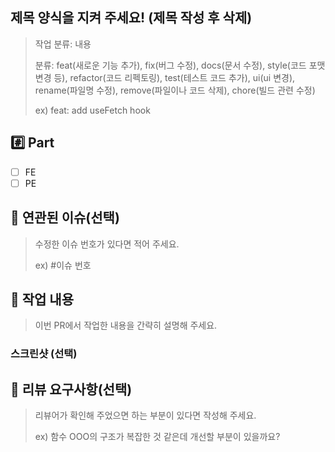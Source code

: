 ## 제목 양식을 지켜 주세요! (제목 작성 후 삭제)

> 작업 분류: 내용
> 
> 분류: feat(새로운 기능 추가), fix(버그 수정), docs(문서 수정), style(코드 포맷 변경 등), refactor(코드 리펙토링), test(테스트 코드 추가), ui(ui 변경), rename(파일명 수정), remove(파일이나 코드 삭제), chore(빌드 관련 수정)
>
> ex) feat: add useFetch hook

## #️⃣ Part

- [ ] FE
- [ ] PE

## 🔎 연관된 이슈(선택)

> 수정한 이슈 번호가 있다면 적어 주세요.
> 
> ex) #이슈 번호

## 📝 작업 내용

> 이번 PR에서 작업한 내용을 간략히 설명해 주세요.

### 스크린샷 (선택)

## 💬 리뷰 요구사항(선택)

> 리뷰어가 확인해 주었으면 하는 부분이 있다면 작성해 주세요.
>
> ex) 함수 OOO의 구조가 복잡한 것 같은데 개선할 부분이 있을까요?
